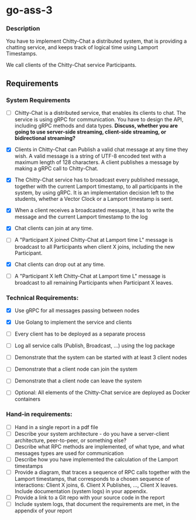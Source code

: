 # go-ass-3

### Description
You have to implement Chitty-Chat a distributed system, that is providing a chatting service, and keeps track of logical time using Lamport Timestamps.

We call clients of the Chitty-Chat service Participants. 

## Requirements
### System Requirements

- [ ] Chitty-Chat is a distributed service, that enables its clients to chat. The service is using gRPC for communication. You have to design the API, including gRPC methods and data types. **Discuss, whether you are going to use server-side streaming, client-side streaming, or bidirectional streaming?**
- [x] Clients in Chitty-Chat can Publish a valid chat message at any time they wish.  A valid message is a string of UTF-8 encoded text with a maximum length of 128 characters. A client publishes a message by making a gRPC call to Chitty-Chat.
- [x] The Chitty-Chat service has to broadcast every published message, together with the current Lamport timestamp, to all participants in the system, by using gRPC. It is an implementation decision left to the students, whether a Vector Clock or a Lamport timestamp is sent.
- [x] When a client receives a broadcasted message, it has to write the message and the current Lamport timestamp to the log
- [x] Chat clients can join at any time. 
- [ ] A "Participant X  joined Chitty-Chat at Lamport time L" message is broadcast to all Participants when client X joins, including the new Participant.
- [x] Chat clients can drop out at any time. 
- [ ] A "Participant X left Chitty-Chat at Lamport time L" message is broadcast to all remaining Participants when Participant X leaves.


### Technical Requirements:

- [x] Use gRPC for all messages passing between nodes
- [x] Use Golang to implement the service and clients
- [ ] Every client has to be deployed as a separate process
- [ ] Log all service calls (Publish, Broadcast, ...) using the log package
- [ ] Demonstrate that the system can be started with at least 3 client nodes 
- [ ] Demonstrate that a client node can join the system
- [ ] Demonstrate that a client node can leave the system
- [ ] Optional: All elements of the Chitty-Chat service are deployed as Docker containers


### Hand-in requirements:

- [ ] Hand in a single report in a pdf file
- [ ] Describe your system architecture - do you have a server-client architecture, peer-to-peer, or something else?
- [ ] Describe what  RPC methods are implemented, of what type, and what messages types are used for communication
- [ ] Describe how you have implemented the calculation of the Lamport timestamps
- [ ] Provide a diagram, that traces a sequence of RPC calls together with the Lamport timestamps, that corresponds to a chosen sequence of interactions: Client X joins, 6. Client X Publishes, ..., Client X leaves. Include documentation (system logs) in your appendix.
- [ ] Provide a link to a Git repo with your source code in the report
- [ ] Include system logs, that document the requirements are met, in the appendix of your report
